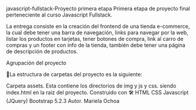 javascript-fullstack-Proyecto primera etapa
Primera etapa de proyecto final perteneciente al curso Javascript Fullstack.

La entrega consiste en la creación del frontend de una tienda e-commerce, 
la cual debe tener una barra de navegación, links para navegar por la web,
listar los productos en tarjetas, tener botones de compra, link al carro
de compras y un footer con info de la tienda, también debe tener una
página de descripción de productos.

Agrupación del proyecto

🚀La estructura de carpetas del proyecto es la siguiente:

Carpeta assets. Esta contiene los directorios de img y js y css.
siendo index.html en la raíz del proyecto.
Construido con 🛠
HTML
CSS
Javascript (JQuery)
Bootstrap 5.2.3
Autor.
Mariela Ochoa

